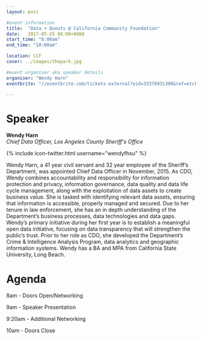 ```yaml
---
layout: post

#event information
title:  "Data + Donuts @ California Community Foundation"
date:   2017-05-25 08:00+0800
start_time: "8:00am"
end_time: "10:00am"

location: CCF
cover: ../images/thepark.jpg

#event organiser aka speaker details
organiser: "Wendy Harn"
eventbrite: "//eventbrite.com/tickets-external?eid=33376931300&ref=etckt"

---
```


# Speaker
__Wendy Harn__<br>
_Chief Data Officer, Los Angeles County Sheriff's Office_

{% include icon-twitter.html username="wendyfhsu" %}

Wendy Harn, a 41 year civil servant and 32 year employee of the Sheriff’s Department, was appointed Chief Data Officer in November, 2015.  As CDO, Wendy combines accountability and responsibility for information protection and privacy, information governance, data quality and data life cycle management, along with the exploitation of data assets to create business value.  She is tasked with identifying relevant data assets, ensuring that information is accessible, properly managed and secured.  Due to her tenure in law enforcement, she has an in depth understanding of the Department’s business processes, data technologies and data gaps.  Wendy’s primary initiative during her first year is to establish a meaningful open data initiative, focusing on data transparency that will strengthen the public’s trust.  Prior to her role as CDO, she developed the Department’s Crime & Intelligence Analysis Program, data analytics and geographic information systems.  Wendy has a BA and MPA from California State University, Long Beach.

# Agenda

8am - Doors Open/Networking

9am - Speaker Presentation

9:20am - Additional Networking

10am - Doors Close